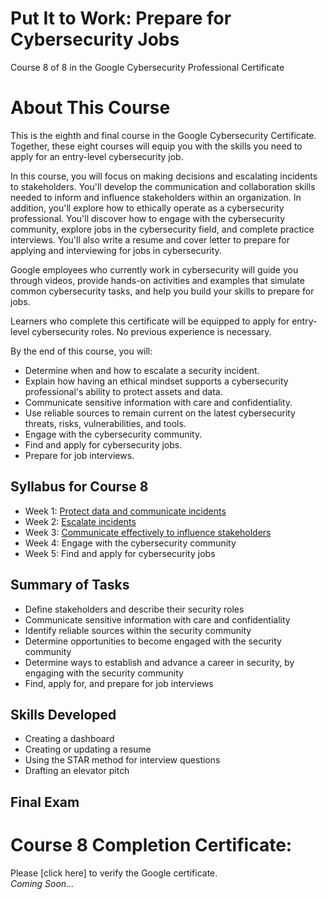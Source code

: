 # Put It to Work: Prepare for Cybersecurity Jobs
Course 8 of 8 in the Google Cybersecurity Professional Certificate
# About This Course
This is the eighth and final course in the Google Cybersecurity Certificate. Together, these eight courses will equip you with the skills you need to apply for an entry-level cybersecurity job.

In this course, you will focus on making decisions and escalating incidents to stakeholders. You'll develop the communication and collaboration skills needed to inform and influence stakeholders within an organization. In addition, you'll explore how to ethically operate as a cybersecurity professional. You'll discover how to engage with the cybersecurity community, explore jobs in the cybersecurity field, and complete practice interviews. You'll also write a resume and cover letter to prepare for applying and interviewing for jobs in cybersecurity.

Google employees who currently work in cybersecurity will guide you through videos, provide hands-on activities and examples that simulate common cybersecurity tasks, and help you build your skills to prepare for jobs. 

Learners who complete this certificate will be equipped to apply for entry-level cybersecurity roles. No previous experience is necessary.

By the end of this course, you will: 
- Determine when and how to escalate a security incident.
- Explain how having an ethical mindset supports a cybersecurity professional's ability to protect assets and data.
- Communicate sensitive information with care and confidentiality.
- Use reliable sources to remain current on the latest cybersecurity threats, risks, vulnerabilities, and tools.
- Engage with the cybersecurity community.
- Find and apply for cybersecurity jobs.
- Prepare for job interviews.
## Syllabus for Course 8
- Week 1: [Protect data and communicate incidents](https://github.com/KailaniBailey/Google-Cybersecurity-Professional-Certificate/tree/main/Course%208:%20Put%20It%20to%20Work:%20Prepare%20for%20Cybersecurity%20Jobs/Protect%20data%20and%20communicate%20incidents)
- Week 2: [Escalate incidents](https://github.com/KailaniBailey/Google-Cybersecurity-Professional-Certificate/tree/main/Course%208:%20Put%20It%20to%20Work:%20Prepare%20for%20Cybersecurity%20Jobs/Escalate%20incidents)
- Week 3: [Communicate effectively to influence stakeholders](https://github.com/KailaniBailey/Google-Cybersecurity-Professional-Certificate/tree/main/Course%208:%20Put%20It%20to%20Work:%20Prepare%20for%20Cybersecurity%20Jobs/Communicate%20effectively%20to%20influence%20stakeholders)
- Week 4: Engage with the cybersecurity community
- Week 5: Find and apply for cybersecurity jobs
## Summary of Tasks
- Define stakeholders and describe their security roles
- Communicate sensitive information with care and confidentiality
- Identify reliable sources within the security community
- Determine opportunities to become engaged with the security community
- Determine ways to establish and advance a career in security, by engaging with the security community
- Find, apply for, and prepare for job interviews
## Skills Developed
- Creating a dashboard
- Creating or updating a resume
- Using the STAR method for interview questions
- Drafting an elevator pitch
## Final Exam
# Course 8 Completion Certificate:
Please [click here] to verify the Google certificate. <br>
*Coming Soon...*
